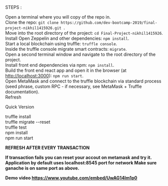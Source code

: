 <p>STEPS :</p>

<p>Open a terminal  where you will copy of the repo in.<br>
Clone the repo: <code>git clone https://github.com/dev-bootcamp-2019/final-project-nikhil1415926.git </code>.<br>
Move into the root directory of the project: <code>cd Final-Project-nikhil1415926</code>.<br>
Install Open Zeppelin and other dependencies: <code>npm install</code>.<br>
Start a local blockchain using truffle: <code>truffle console</code>.<br>
Inside the truffle console migrate smart contracts: <code>migrate</code>.<br>
Open a second terminal window and navigate to the root directory of the project.<br>
Install front end dependencies via npm: <code>npm install</code>.<br>
Build the front end react app and open it in the browser (at <a href="http://localhost:3000">http://localhost:3000</a>): <code>npm run start</code>.<br>
Open MetaMask and connect to the truffle blockchain via standard process (seed phrase, custom RPC - if necessary, see MetaMask + Truffle documentation).<br>
Refresh</p>


<p>Quick Version </p>
<p>truffle install<br>
truffle migrate --reset<br>
truffle test<br>
npm install<br>
npm run start</p>



<b> REFRESH AFTER EVERY TRANSACTION<b>


If transaction fails you can reset your accout on metamask and try it.
Application by default uses localhost:8545 port for network
Make sure ganache is on same port as above.


<b>Demo video<b>
https://www.youtube.com/embed/UwAG14lm1p0